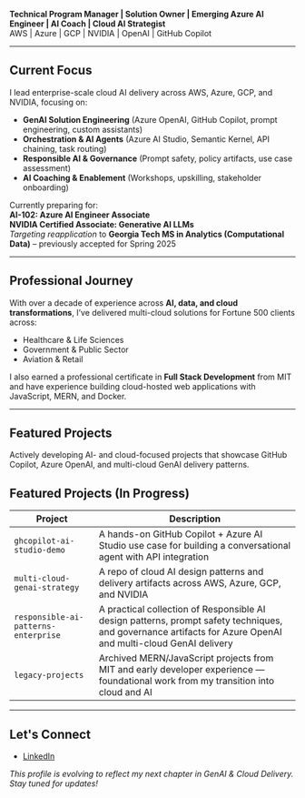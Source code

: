 **Technical Program Manager | Solution Owner | Emerging Azure AI Engineer | AI Coach | Cloud AI Strategist**  
AWS | Azure | GCP | NVIDIA | OpenAI | GitHub Copilot  

---

## Current Focus

I lead enterprise-scale cloud AI delivery across AWS, Azure, GCP, and NVIDIA, focusing on:

- **GenAI Solution Engineering** (Azure OpenAI, GitHub Copilot, prompt engineering, custom assistants)
- **Orchestration & AI Agents** (Azure AI Studio, Semantic Kernel, API chaining, task routing)
- **Responsible AI & Governance** (Prompt safety, policy artifacts, use case assessment)
- **AI Coaching & Enablement** (Workshops, upskilling, stakeholder onboarding)


Currently preparing for:  
**AI-102: Azure AI Engineer Associate**  
**NVIDIA Certified Associate: Generative AI LLMs**  
*Targeting reapplication* to **Georgia Tech MS in Analytics (Computational Data)** – previously accepted for Spring 2025

---

## Professional Journey

With over a decade of experience across **AI, data, and cloud transformations**, I’ve delivered multi-cloud solutions for Fortune 500 clients across:

- Healthcare & Life Sciences  
- Government & Public Sector  
- Aviation & Retail  

I also earned a professional certificate in **Full Stack Development** from MIT and have experience building cloud-hosted web applications with JavaScript, MERN, and Docker.

---

## Featured Projects

Actively developing AI- and cloud-focused projects that showcase GitHub Copilot, Azure OpenAI, and multi-cloud GenAI delivery patterns.

## Featured Projects (In Progress)

| Project | Description |
|--------|-------------|
| `ghcopilot-ai-studio-demo` | A hands-on GitHub Copilot + Azure AI Studio use case for building a conversational agent with API integration |
| `multi-cloud-genai-strategy` | A repo of cloud AI design patterns and delivery artifacts across AWS, Azure, GCP, and NVIDIA |
| `responsible-ai-patterns-enterprise` | A practical collection of Responsible AI design patterns, prompt safety techniques, and governance artifacts for Azure OpenAI and multi-cloud GenAI delivery |
| `legacy-projects` | Archived MERN/JavaScript projects from MIT and early developer experience — foundational work from my transition into cloud and AI |

---

## Let's Connect

- [LinkedIn](https://linkedin.com/in/sayf-ali-cloud-consultant)

*This profile is evolving to reflect my next chapter in GenAI & Cloud Delivery. Stay tuned for updates!*
